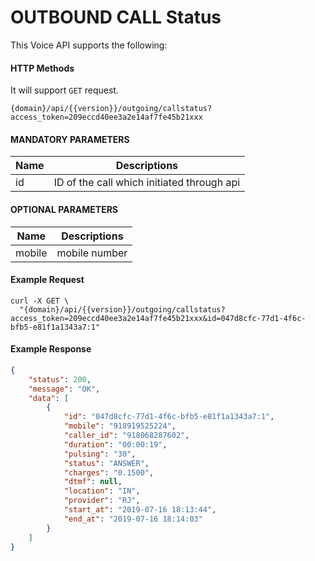 # OUTBOUND CALL Status

This Voice API supports the following:

#### HTTP Methods
  
  It will support `GET` request.

```
{domain}/api/{{version}}/outgoing/callstatus?access_token=209eccd40ee3a2e14af7fe45b21xxx
```

####  MANDATORY PARAMETERS

| Name     | Descriptions |
|----------|--------------|
| id | ID of the call which initiated through api |


####  OPTIONAL PARAMETERS

| Name     | Descriptions |
|----------|--------------|
| mobile |  mobile number  |

#### Example Request

```
curl -X GET \
  "{domain}/api/{{version}}/outgoing/callstatus?access_token=209eccd40ee3a2e14af7fe45b21xxx&id=047d8cfc-77d1-4f6c-bfb5-e81f1a1343a7:1"
```


#### Example Response

```json
{
    "status": 200,
    "message": "OK",
    "data": [
        {
            "id": "047d8cfc-77d1-4f6c-bfb5-e81f1a1343a7:1",
            "mobile": "918919525224",
            "caller_id": "918068287602",
            "duration": "00:00:19",
            "pulsing": "30",
            "status": "ANSWER",
            "charges": "0.1500",
            "dtmf": null,
            "location": "IN",
            "provider": "RJ",
            "start_at": "2019-07-16 18:13:44",
            "end_at": "2019-07-16 18:14:03"
        }
    ]
}
```